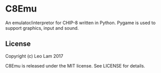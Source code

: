# C8Emu

An emulator/interpretor for CHIP-8 written in Python. Pygame is used to support graphics, input and sound.

## License

Copyright (c) Leo Lam 2017

C8Emu is released under the MIT license. See LICENSE for details.